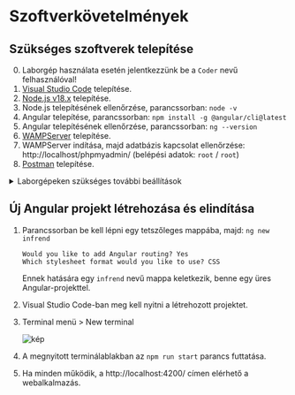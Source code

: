 # Szoftverkövetelmények

## Szükséges szoftverek telepítése
0. Laborgép használata esetén jelentkezzünk be a `Coder` nevű felhasználóval!
1. [Visual Studio Code](https://code.visualstudio.com/) telepítése.
2. [Node.js v18.x](https://nodejs.org/dist/latest-v18.x/node-v18.14.2-x64.msi) telepítése.
3. Node.js telepítésének ellenőrzése, parancssorban: `node -v`
4. Angular telepítése, parancssorban: `npm install -g @angular/cli@latest`
5. Angular telepítésének ellenőrzése, parancssorban: `ng --version`
6. [WAMPServer](https://sourceforge.net/projects/wampserver/files/WampServer%203/WampServer%203.0.0/wampserver3.3.0_x64.exe/download) telepítése.
7. WAMPServer indítása, majd adatbázis kapcsolat ellenőrzése: http://localhost/phpmyadmin/ (belépési adatok: `root` / `root`)
8. [Postman](https://dl.pstmn.io/download/latest/win64) telepítése.

<details>
<summary>Laborgépeken szükséges további beállítások</summary>

Amennyiben a parancssorban a `node -v` és `ng --version` parancsokra hibaüzenetet kapunk, végezzük el a következő beállításokat. Ezek hatására a VSCode-ba integrált terminálban elérhetőek lesznek a szükséges parancsok.

1. A VSCode megnyitása után nyomjuk le a `Ctrl+Shift+P` billentyűkombinációt, az ablak tetején megjelenik az ún. „Command Palette”.
2. Gépeljük be az `open settings` keresőszót, majd válasszuk a „Preferences: Open Settings (JSON)” lehetőséget.
3. Az így megnyitott JSON dokumentum egy tetszőleges pontjára másoljuk be az alábbiakat, majd mentsük el a fájlt:
    ```json
    "terminal.integrated.shell.windows": "C:\\WINDOWS\\System32\\cmd.exe",
    "terminal.integrated.env.windows": {
        "PATH": "${env:APPDATA}\\npm;C:\\Program Files\\nodejs;${env:PATH}"
    },
    ```
4. Az ablak tetején látható „Terminal” menüben válasszuk a „New Terminal” lehetőséget, majd futtassuk az alábbi parancsot, ellenőrizve a beállítás sikerességét:
    ```
    ng --version
    ```
</details>

## Új Angular projekt létrehozása és elindítása
1. Parancssorban be kell lépni egy tetszőleges mappába, majd: `ng new infrend`
    ```
    Would you like to add Angular routing? Yes
    Which stylesheet format would you like to use? CSS
    ```
    Ennek hatására egy `infrend` nevű mappa keletkezik, benne egy üres Angular-projekttel.

2. Visual Studio Code-ban meg kell nyitni a létrehozott projektet.
3. Terminal menü > New terminal

    ![kép](https://user-images.githubusercontent.com/14952854/220696206-66b76fe4-1b76-40fd-878f-5f7aa84379d8.png)

5. A megnyitott terminálablakban az ``npm run start`` parancs futtatása.
6. Ha minden működik, a http://localhost:4200/ címen elérhető a webalkalmazás.
